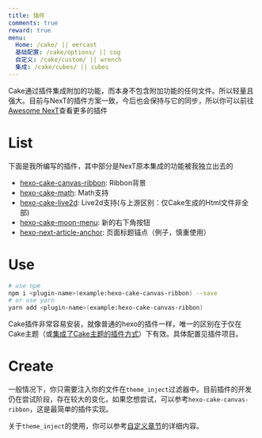 ```yaml
---
title: 插件
comments: true
reward: true
menu:
  Home: /cake/ || eercast 
  基础配置: /cake/options/ || cog 
  自定义: /cake/custom/ || wrench 
  集成: /cake/cubes/ || cubes 
---
```


Cake通过插件集成附加的功能，而本身不包含附加功能的任何文件。所以轻量且强大。目前与NexT的插件方案一致，今后也会保持与它的同步，所以你可以前往[Awesome NexT](https://github.com/theme-next/awesome-next)查看更多的插件

# List

下面是我所编写的插件，其中部分是NexT原本集成的功能被我独立出去的

- [hexo-cake-canvas-ribbon](https://github.com/jiangtj-lab/hexo-cake-canvas-ribbon): Ribbon背景
- [hexo-cake-math](https://github.com/jiangtj-lab/hexo-cake-math): Math支持
- [hexo-cake-live2d](https://github.com/jiangtj-lab/hexo-cake-live2d): Live2d支持(与上游区别：仅Cake生成的Html文件非全部)
- [hexo-cake-moon-menu](https://github.com/jiangtj-lab/hexo-cake-moon-menu): 新的右下角按钮
- [hexo-next-article-anchor](https://github.com/jiangtj-lab/hexo-next-article-anchor): 页面标题锚点（例子，慎重使用）

# Use

```bash
# use npm
npm i <plugin-name>(example:hexo-cake-canvas-ribbon) --save
# or use yarn
yarn add <plugin-name>(example:hexo-cake-canvas-ribbon)
```

Cake插件非常容易安装，就像普通的hexo的插件一样，唯一的区别在于仅在Cake主题（或[集成了Cake主题的插件方式](/cake/cubes)）下有效。具体配置见插件项目。

# Create

一般情况下，你只需要注入你的文件在`theme_inject`过滤器中。目前插件的开发仍在尝试阶段，存在较大的变化，如果您想尝试，可以参考`hexo-cake-canvas-ribbon`，这是最简单的插件实现。

关于`theme_inject`的使用，你可以参考[自定义章节](/cake/custom)的详细内容。
